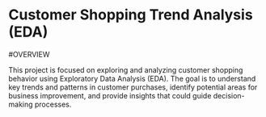 # Customer Shopping Trend Analysis (EDA) 

#OVERVIEW

This project is focused on exploring and analyzing customer shopping behavior using Exploratory Data Analysis (EDA). The goal is to understand key trends and patterns in customer purchases, identify potential areas for business improvement, and provide insights that could guide decision-making processes.

